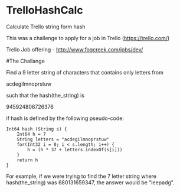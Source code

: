 # TrelloHashCalc
Calculate Trello string form hash

This was a challenge to apply for a job in Trello (https://trello.com/)

Trello Job offering - http://www.fogcreek.com/jobs/dev/

#The Challange

Find a 9 letter string of characters that contains only letters from

acdegilmnoprstuw

such that the hash(the_string) is

945924806726376

if hash is defined by the following pseudo-code:


    Int64 hash (String s) {
        Int64 h = 7
        String letters = "acdegilmnoprstuw"
        for(Int32 i = 0; i < s.length; i++) {
            h = (h * 37 + letters.indexOf(s[i]))
        }
        return h
    }
    
For example, if we were trying to find the 7 letter string where hash(the_string) was 680131659347, the answer would be "leepadg".


